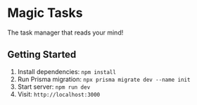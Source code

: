 # Magic Tasks
The task manager that reads your mind!

## Getting Started
1. Install dependencies: `npm install`
2. Run Prisma migration: `npx prisma migrate dev --name init`
3. Start server: `npm run dev`
4. Visit: `http://localhost:3000`